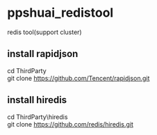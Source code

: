 # ppshuai_redistool
redis tool(support cluster)

## install rapidjson
cd ThirdParty\
git clone https://github.com/Tencent/rapidjson.git

## install hiredis
cd ThirdParty\hiredis\
git clone https://github.com/redis/hiredis.git
